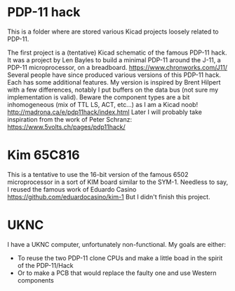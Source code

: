 # PDP-11 hack
This is a folder where are stored various Kicad projects loosely related to PDP-11.

The first project is a (tentative) Kicad schematic of the famous PDP-11 hack. It was a project by Len Bayles to build a minimal PDP-11 around the J-11, a PDP-11 microprocessor, on a breadboard. 
https://www.chronworks.com/J11/
Several people have since produced various versions of this PDP-11 hack. Each has some additional features.
My version is inspired by Brent Hilpert with a few differences, notably I put buffers on the data bus (not sure my implementation is valid). Beware the component types are a bit inhomogeneous (mix of TTL LS, ACT, etc...) as I am a Kicad noob!
http://madrona.ca/e/pdp11hack/index.html
Later I will probably take inspiration from the work of Peter Schranz:
https://www.5volts.ch/pages/pdp11hack/

# Kim 65C816
This is a tentative to use the 16-bit version of the famous 6502 microprocessor in a sort of KIM board similar to the SYM-1.
Needless to say, I reused the famous work of Eduardo Casino
https://github.com/eduardocasino/kim-1
But I didn't finish this project.

# UKNC
I have a UKNC computer, unfortunately non-functional. My goals are either:
- To reuse the two PDP-11 clone CPUs and make a little boad in the spirit of the PDP-11/Hack
- Or to make a PCB that would replace the faulty one and use Western components
